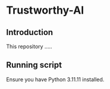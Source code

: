 # Trustworthy-AI

## Introduction
This repository .....

## Running script
Ensure you have Python 3.11.11 installed.

